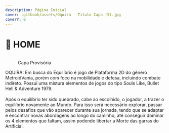 ```yaml
---
description: Página Inicial
cover: .gitbook/assets/Oquirá - Título Capa (5).jpg
coverY: 0
---
```


# 🌳 HOME

<figure><img src=".gitbook/assets/Capa Provisória (1).jpg" alt=""><figcaption><p>Capa Provisória</p></figcaption></figure>



OQUIRÁ: Em busca do Equilíbrio é jogo de Plataforma 2D do gênero MetroidVania, porém com foco na mobilidade e defesa, incluindo combate indireto. Possui uma mistura elementos de jogos do tipo Souls Like, Bullet Hell & Adventure 1979. \
\
Após o equilíbrio ter sido quebrado, cabe ao escolhido, o jogador, a trazer o equilíbrio novamente ao Mundo. Para isso será necessário explorar, passar pelos desafios que vão aparecer durante sua jornada, tendo que se adaptar e encontrar novas abordagens ao longo do caminho, até conseguir dominar os 4 elementos que faltam, assim podendo libertar a Morte das garras do Artificial.

